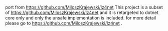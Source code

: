 port from https://github.com/MiloszKrajewski/lz4net
This project is a subset of https://github.com/MiloszKrajewski/lz4net and it is retargeted to dotnet core only and only the unsafe implementation is included.
for more detail please go to https://github.com/MiloszKrajewski/lz4net .